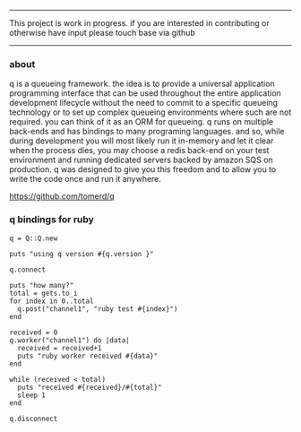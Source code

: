 ***************************************************************************************

This project is work in progress. if you are interested in contributing or otherwise have input
please touch base via github

***************************************************************************************

### about

q is a queueing framework. the idea is to provide a universal application programming interface that can be used throughout the entire
application development lifecycle without the need to commit to a specific queueing technology or to set up complex queueing environments 
where such are not required. you can think of it as an ORM for queueing. q runs on multiple back-ends and has bindings to many 
programing languages. and so, while during development you will most likely run it in-memory and let it clear when the process dies, 
you may choose a redis back-end on your test environment and running dedicated servers backed by amazon SQS on production. q was designed to 
give you this freedom and to allow you to write the code once and run it anywhere.

https://github.com/tomerd/q

### q bindings for ruby

	q = Q::Q.new
        
    puts "using q version #{q.version }"  
    
    q.connect
    
    puts "how many?"
    total = gets.to_i
    for index in 0..total
      q.post("channel1", "ruby test #{index}")
    end
    
    received = 0
    q.worker("channel1") do |data| 
      received = received+1
      puts "ruby worker received #{data}"
    end
    
    while (received < total)
      puts "received #{received}/#{total}"
      sleep 1
    end
    
    q.disconnect